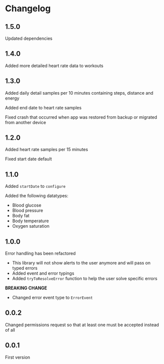 # Changelog

## 1.5.0

Updated dependencies

## 1.4.0

Added more detailed heart rate data to workouts

## 1.3.0

Added daily detail samples per 10 minutes containing steps, distance and energy

Added end date to heart rate samples

Fixed crash that occurred when app was restored from backup or migrated from another device

## 1.2.0

Added heart rate samples per 15 minutes

Fixed start date default

## 1.1.0

Added `startDate` to `configure`

Added the following datatypes:

- Blood glucose
- Blood pressure
- Body fat
- Body temperature
- Oxygen saturation

## 1.0.0

Error handling has been refactored

- This library will not show alerts to the user anymore and will pass
  on typed errors
- Added event and error typings
- Added `tryToResolveError` function to help the user solve specific errors

**BREAKING CHANGE**

- Changed error event type to `ErrorEvent`

## 0.0.2

Changed permissions request so that at least one must be accepted instead of all

## 0.0.1

First version
